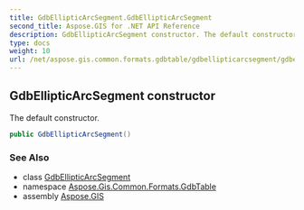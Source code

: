 ```yaml
---
title: GdbEllipticArcSegment.GdbEllipticArcSegment
second_title: Aspose.GIS for .NET API Reference
description: GdbEllipticArcSegment constructor. The default constructor
type: docs
weight: 10
url: /net/aspose.gis.common.formats.gdbtable/gdbellipticarcsegment/gdbellipticarcsegment/
---
```

## GdbEllipticArcSegment constructor

The default constructor.

```csharp
public GdbEllipticArcSegment()
```

### See Also

* class [GdbEllipticArcSegment](../)
* namespace [Aspose.Gis.Common.Formats.GdbTable](../../gdbellipticarcsegment/)
* assembly [Aspose.GIS](../../../)


